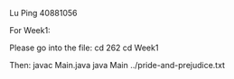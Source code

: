 Lu Ping 40881056

For Week1:

Please go into the file:
cd 262
cd Week1

Then:
javac Main.java
java Main  ../pride-and-prejudice.txt